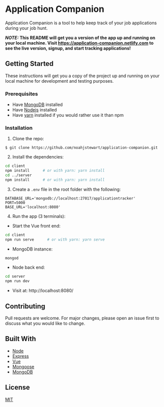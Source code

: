 # Application Companion

Application Companion is a tool to help keep track of your job applications during your job hunt.

**_NOTE:_ This README will get you a version of the app up and running on your local machine. Visit https://application-companion.netlify.com to see the live version, signup, and start tracking applications!**


## Getting Started

These instructions will get you a copy of the project up and running on your local machine for development and testing purposes.

### Prerequisites

* Have [MongoDB](https://docs.mongodb.com/manual/installation/) installed
* Have [Nodejs](https://nodejs.org/en/) installed
* Have [yarn](https://yarnpkg.com/en/) installed if you would rather use it than npm

### Installation

1) Clone the repo:
```
$ git clone https://github.com/noahjstewart/application-companion.git
```

2) Install the dependencies:

```bash
cd client
npm install      # or with yarn: yarn install
cd ../server
npm install      # or with yarn: yarn install
```

3) Create a `.env` file in the root folder with the following:
```
DATABASE_URL='mongodb://localhost:27017/applicationtracker'
PORT=5000
BASE_URL='localhost:8080'
```


4) Run the app (3 terminals):

 * Start the Vue front end:
```bash
cd client
npm run serve      # or with yarn: yarn serve
```

 * MongoDB instance:
```bash
mongod
```

 * Node back end:
```bash
cd server
npm run dev
```

 * Visit at: http://localhost:8080/


## Contributing
Pull requests are welcome. For major changes, please open an issue first to discuss what you would like to change.


## Built With

* [Node](https://nodejs.org/en/)
* [Express](http://expressjs.com/)
* [Vue](https://vuejs.org/)
* [Mongoose](https://mongoosejs.com/)
* [MongoDB](https://www.mongodb.com/)

## License
[MIT](https://choosealicense.com/licenses/mit/)
